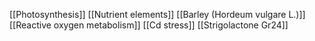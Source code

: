 [[Photosynthesis]]
[[Nutrient elements]]
[[Barley (Hordeum vulgare L.)]]
[[Reactive oxygen metabolism]]
[[Cd stress]]
[[Strigolactone Gr24]]
